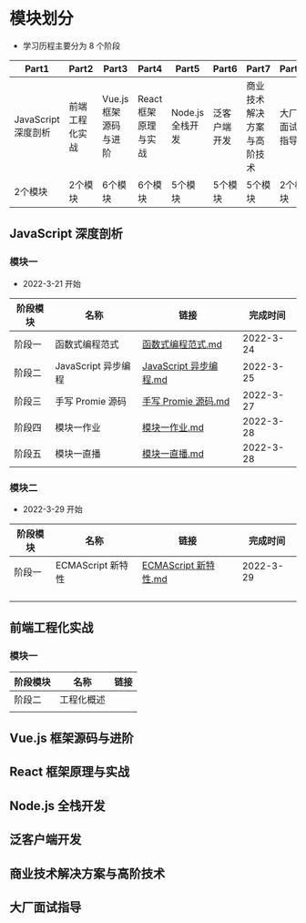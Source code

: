 # 模块划分

- 学习历程主要分为 8 个阶段

| Part1               | Part2          | Part3                 | Part4                | Part5            | Part6        | Part7                      | Part8        |
| ------------------- | -------------- | --------------------- | -------------------- | ---------------- | ------------ | -------------------------- | ------------ |
| JavaScript 深度剖析 | 前端工程化实战 | Vue.js 框架源码与进阶 | React 框架原理与实战 | Node.js 全栈开发 | 泛客户端开发 | 商业技术解决方案与高阶技术 | 大厂面试指导 |
| 2个模块             | 2个模块        | 6个模块               | 6个模块              | 5个模块          | 5个模块      | 5个模块                    | 2个模块      |

## JavaScript 深度剖析

### 模块一

- 2022-3-21 开始

| 阶段模块 | 名称                | 链接                                                         | 完成时间  |
| -------- | ------------------- | ------------------------------------------------------------ | --------- |
| 阶段一   | 函数式编程范式      | [函数式编程范式.md](JavaScript深度剖析/1.1函数式编程范式.md) | 2022-3-24 |
| 阶段二   | JavaScript 异步编程 | [JavaScript 异步编程.md](JavaScript深度剖析/1.2JavaScript异步编程.md) | 2022-3-25 |
| 阶段三   | 手写 Promie 源码    | [手写 Promie 源码.md](JavaScript深度剖析/1.3手写Promie源码.md) | 2022-3-27 |
| 阶段四   | 模块一作业          | [模块一作业.md](JavaScript深度剖析/1.4模块一作业.md)         | 2022-3-28 |
| 阶段五   | 模块一直播          | [模块一直播.md](JavaScript深度剖析/1.5模块一直播.md)         | 2022-3-28 |

### 模块二

- 2022-3-29 开始

| 阶段模块 | 名称              | 链接                                                         | 完成时间  |
| -------- | ----------------- | ------------------------------------------------------------ | --------- |
| 阶段一   | ECMAScript 新特性 | [ECMAScript 新特性.md](JavaScript深度剖析/2.1ECMAScript新特性.md) | 2022-3-29 |
|          |                   |                                                              |           |
|          |                   |                                                              |           |
|          |                   |                                                              |           |
|          |                   |                                                              |           |

## 前端工程化实战

### 模块一

| 阶段模块 | 名称       | 链接 |
| -------- | ---------- | ---- |
| 阶段二   | 工程化概述 |      |
|          |            |      |

## Vue.js 框架源码与进阶

## React 框架原理与实战

## Node.js 全栈开发

## 泛客户端开发

## 商业技术解决方案与高阶技术

## 大厂面试指导
